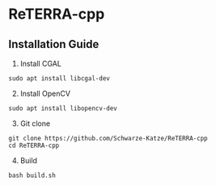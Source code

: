 # ReTERRA-cpp
## Installation Guide
1. Install CGAL
```
sudo apt install libcgal-dev
```
2. Install OpenCV
```
sudo apt install libopencv-dev
```
3. Git clone
```
git clone https://github.com/Schwarze-Katze/ReTERRA-cpp
cd ReTERRA-cpp
```
4. Build
```
bash build.sh
```
